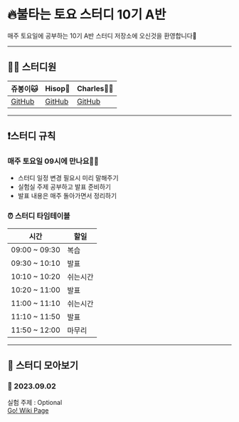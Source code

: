 # 🔥불타는 토요 스터디 10기 A반
매주 토요일에 공부하는 10기 A반 스터디 저장소에 오신것을 환영합니다👏

---
## 👋🏻 스터디원
|쥬봉이🐱|Hisop🐨|Charles🐻‍❄️|
|----|----|----|
|[GitHub](https://github.com/jyubong)|[GitHub](https://github.com/Hi-sop)|[GitHub](https://github.com/Charl-es)|

---
## ❗️스터디 규칙
### 매주 토요일 09시에 만나요👐🏻
+ 스터디 일정 변경 필요시 미리 말해주기
+ 실험실 주제 공부하고 발표 준비하기
+ 발표 내용은 매주 돌아가면서 정리하기

### ⏰ 스터디 타임테이블
|시간|할일|
|----|----|
|09:00 ~ 09:30|복습|
|09:30 ~ 10:10|발표|
|10:10 ~ 10:20|쉬는시간|
|10:20 ~ 11:00|발표|
|11:00 ~ 11:10|쉬는시간|
|11:10 ~ 11:50|발표|
|11:50 ~ 12:00|마무리|

---
## 📝 스터디 모아보기
### 🔎 2023.09.02
실험 주제 : Optional   
[Go! Wiki Page](https://github.com/jyubong/Study10-A/wiki/Weak1)
